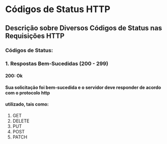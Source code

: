 # Códigos de Status HTTP
## Descrição sobre Diversos Códigos de Status nas Requisições HTTP

### Códigos de Status:

### 1. Respostas Bem-Sucedidas (200 - 299)
#### 200: Ok
#### Sua solicitação foi bem-sucedida e o servidor deve responder de acordo com o protocolo http
#### utilizado, tais como:

1. GET
2. DELETE
3. PUT
4. POST
5. PATCH
